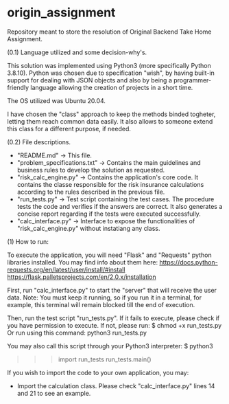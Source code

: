 # origin_assignment
Repository meant to store the resolution of Original Backend Take Home Assignment.

(0.1) Language utilized and some decision-why's.

This solution was implemented using Python3 (more specifically Python 3.8.10).
Python was chosen due to specification "wish", by having built-in
support for dealing with JSON objects and also by being a programmer-friendly
language allowing the creation of projects in a short time.

The OS utilized was Ubuntu 20.04.

I have chosen the "class" approach to keep the methods binded togheter,
letting them reach common data easily. It also allows to someone extend
this class for a different purpose, if needed.

(0.2) File descriptions.

- "README.md" -> This file.
- "problem_specifications.txt" -> Contains the main guidelines and business
rules to develop the solution as requested.
- "risk_calc_engine.py" -> Contains the application's core code. It contains
the classe responsible for the risk insurance calculations according to the
rules described in the previous file.
- "run_tests.py" -> Test script containing the test cases. The procedure tests
the code and verifies if the answers are correct. It also generates a concise
report regarding if the tests were executed successfully.
- "calc_interface.py" -> Interface to expose the functionalities of "risk_calc_engine.py"
without instatiang any class.

(1) How to run:

To execute the application, you will need "Flask" and "Requests" python libraries installed.
You may find info about them here:
https://docs.python-requests.org/en/latest/user/install/#install
https://flask.palletsprojects.com/en/2.0.x/installation

First, run "calc_interface.py" to start the "server" that will receive the user data.
Note: You must keep it running, so if you run it in a terminal, for example, this
terminal will remain blocked till the end of execution.

Then, run the test script "run_tests.py".
If it fails to execute, please check if you have permission to execute. If not, please run:
$ chmod +x run_tests.py
Or run using this command:
python3 run_tests.py

You may also call this script through your Python3 interpreter:
$ python3
>>> import run_tests
>>> run_tests.main()

If you wish to import the code to your own application, you may:
- Import the calculation class. Please check "calc_interface.py" lines 14 and 21
to see an example.
